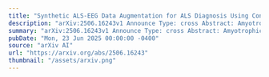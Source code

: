 ```yaml
---
title: "Synthetic ALS-EEG Data Augmentation for ALS Diagnosis Using Conditional WGAN with Weight Clipping"
description: "arXiv:2506.16243v1 Announce Type: cross Abstract: Amyotrophic Lateral Sclerosis (ALS) is a rare neurodegenerative disease, and high-quality EEG data from ALS patients are scarce. This data scarcity, coupled with severe class imbalance between ALS and healthy control recordings, poses a challenge for training reliable machine learning classifiers. In this work, we address these issues by generating synthetic EEG signals for ALS patients using a Conditional Wasserstein Generative Adversarial Network (CWGAN). We train CWGAN on a private EEG dataset (ALS vs. non-ALS) to learn the distribution of ALS EEG signals and produce realistic synthetic samples. We preprocess and normalize EEG recordings, and train a CWGAN model to generate synthetic ALS signals. The CWGAN architecture and training routine are detailed, with key hyperparameters chosen for stable training. Qualitative evaluation of generated signals shows that they closely mimic real ALS EEG patterns. The CWGAN training converged with generator and discriminator loss curves stabilizing, indicating successful learning. The synthetic EEG signals appear realistic and have potential use as augmented data for training classifiers, helping to mitigate class imbalance and improve ALS detection accuracy. We discuss how this approach can facilitate data sharing and enhance diagnostic models."
summary: "arXiv:2506.16243v1 Announce Type: cross Abstract: Amyotrophic Lateral Sclerosis (ALS) is a rare neurodegenerative disease, and high-quality EEG data from ALS patients are scarce. This data scarcity, coupled with severe class imbalance between ALS and healthy control recordings, poses a challenge for training reliable machine learning classifiers. In this work, we address these issues by generating synthetic EEG signals for ALS patients using a Conditional Wasserstein Generative Adversarial Network (CWGAN). We train CWGAN on a private EEG dataset (ALS vs. non-ALS) to learn the distribution of ALS EEG signals and produce realistic synthetic samples. We preprocess and normalize EEG recordings, and train a CWGAN model to generate synthetic ALS signals. The CWGAN architecture and training routine are detailed, with key hyperparameters chosen for stable training. Qualitative evaluation of generated signals shows that they closely mimic real ALS EEG patterns. The CWGAN training converged with generator and discriminator loss curves stabilizing, indicating successful learning. The synthetic EEG signals appear realistic and have potential use as augmented data for training classifiers, helping to mitigate class imbalance and improve ALS detection accuracy. We discuss how this approach can facilitate data sharing and enhance diagnostic models."
pubDate: "Mon, 23 Jun 2025 00:00:00 -0400"
source: "arXiv AI"
url: "https://arxiv.org/abs/2506.16243"
thumbnail: "/assets/arxiv.png"
---
```



